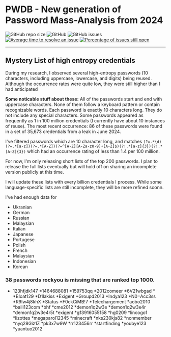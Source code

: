# PWDB - New generation of Password Mass-Analysis from 2024

![GitHub repo size](https://img.shields.io/github/repo-size/flameofignis/pwdb-public)
![GitHub](https://img.shields.io/github/license/flameofignis/pwdb-public)
![GitHub issues](https://img.shields.io/github/issues/flameofignis/pwdb-public)
[![Average time to resolve an issue](http://isitmaintained.com/badge/resolution/flameofignis/pwdb-public.svg)](http://isitmaintained.com/project/flameofignis/pwdb-public "Average time to resolve an issue")
[![Percentage of issues still open](http://isitmaintained.com/badge/open/flameofignis/pwdb-public.svg)](http://isitmaintained.com/project/flameofignis/pwdb-public "Percentage of issues still open")

---

## Mystery List of high entropy credentials
During my research, I observed several high-entropy passwords (10 characters, including uppercase, lowercase, and digits) being reused. Although the occurrence rates were quite low, they were still higher than I had anticipated

**Some noticable stuff about these:**
All of the passwords start and end with uppercase characters.
None of them follow a keyboard pattern or contain recognizable words.
Each password is exactly 10 characters long.
They do not include any special characters.
Some passwords appeared as frequently as 1 in 100 million credentials (I currently have about 10 instances of reuse).
The most recent occurrence: 86 of these passwords were found in a set of 35,673 credentials from a leak in June 2024.

I've filtered passwords which are 10 character long, and matches `(?=.*\d)(?=.*[a-z])(?=.*[A-Z])(?=^[A-Z][A-Za-z0-9]+[A-Z]$)(?!.*[a-z]{3})(?!.*[A-Z]{3})` which had an occurrence rating of less than 1.4 per 100 million.

For now, I'm only releasing short lists of the top 200 passwords. I plan to release the full lists eventually but will hold off on sharing an incomplete version publicly at this time.

I will update these lists with every billion credentials I process. While some language-specific lists are still incomplete, they will be more refined soonn.

I've had enough data for 
* Ukranian 
* German 
* Russian
* Malaysian
* Italian 
* Japanese 
* Portugese 
* Polish 
* French
* Malaysian
* Indonesian
* Korean

### 38 passwords rockyou is missing that are ranked top 1000.
* 123hfjdk147
*1464688081
*159753qq
*2012comeer
*6V21wbgad
*<password>
*Bloat129
*D1lakiss
*Exigent
*Groupd2013
*Indya123
*N0=Acc3ss
*R9lw4j8khX
*Status
*F0ckCiMB!7
*Telechargement
*aobo2010
*baili123com
*bhf
*cme2012
*demon1q2w3e
*demon1q2w3e4r
*demon1q2w3e4r5t
*exigent
*g13916055158
*hg0209
*lincogo1
*lizottes
*megaparol12345
*minecraft
*nks230kjs82
*nonmember
*nyq28Giz1Z
*pk3x7w9W
*rr123456rr
*startfinding
*youbye123
*yuantuo2012



 
